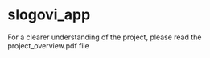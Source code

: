 # slogovi_app

For a clearer understanding of the project, please read the project_overview.pdf file
